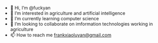 - 👋 Hi, I’m @fuckyan
- 👀 I’m interested in agriculture and artificial intelligence
- 🌱 I’m currently learning computer science
- 💞️ I’m looking to collaborate on imformation technologies working in agriculture
- 📫 How to reach me frankxiaoluyan@gmail.com

<!---
fuckyan/fuckyan is a ✨ special ✨ repository because its `README.md` (this file) appears on your GitHub profile.
You can click the Preview link to take a look at your changes.
--->
